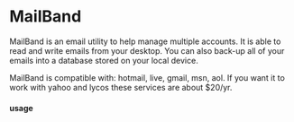 MailBand
========

MailBand is an email utility to help manage multiple accounts.  It is able to 
read and write emails from your desktop.  You can also back-up all of your
emails into a database stored on your local device.

MailBand is compatible with: hotmail, live, gmail, msn, aol.
If you want it to work with yahoo and lycos these services are about $20/yr.

#### usage
